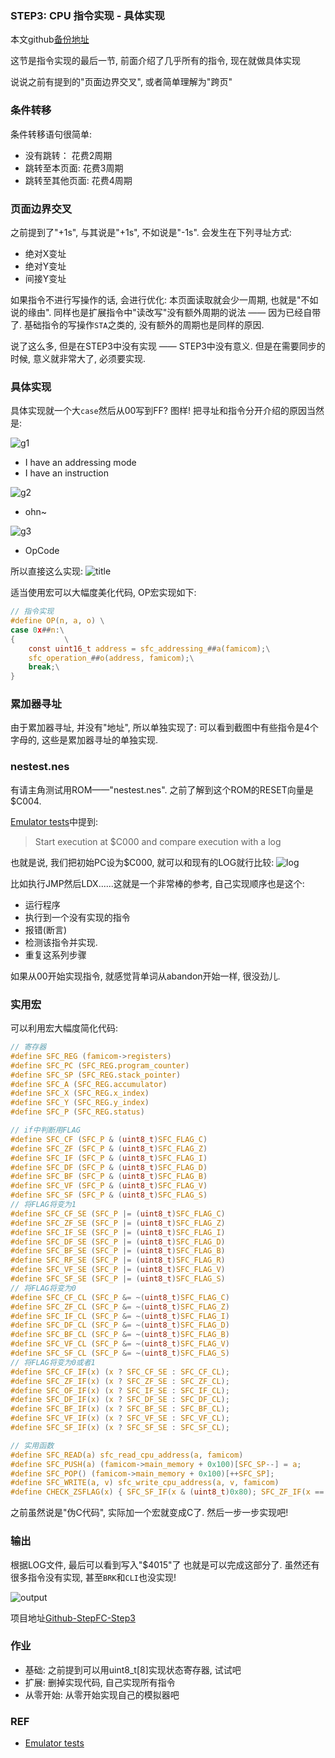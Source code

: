 ### STEP3: CPU 指令实现 - 具体实现
本文github[备份地址](https://github.com/dustpg/BlogFM/issues/13)

这节是指令实现的最后一节, 前面介绍了几乎所有的指令, 现在就做具体实现

说说之前有提到的"页面边界交叉", 或者简单理解为"跨页"

### 条件转移
条件转移语句很简单:

 - 没有跳转： 花费2周期
 - 跳转至本页面: 花费3周期
 - 跳转至其他页面: 花费4周期

### 页面边界交叉
之前提到了"+1s", 与其说是"+1s", 不如说是"-1s". 会发生在下列寻址方式:

 - 绝对X变址
 - 绝对Y变址
 - 间接Y变址

如果指令不进行写操作的话, 会进行优化: 本页面读取就会少一周期, 也就是"不如说的缘由". 同样也是扩展指令中"读改写"没有额外周期的说法 —— 因为已经自带了. 基础指令的写操作```STA```之类的, 没有额外的周期也是同样的原因.

说了这么多, 但是在STEP3中没有实现 —— STEP3中没有意义. 但是在需要同步的时候, 意义就非常大了, 必须要实现. 

### 具体实现
具体实现就一个大```case```然后从00写到FF? 图样! 把寻址和指令分开介绍的原因当然是:

![g1](./g1.gif)

 - I have an addressing mode
 - I have an instruction


![g2](./g2.gif)

 - ohn~

![g3](./g3.gif)

- OpCode


所以直接这么实现:
![title](./title.png)

适当使用宏可以大幅度美化代码, OP宏实现如下:
```c
// 指令实现
#define OP(n, a, o) \
case 0x##n:\
{           \
    const uint16_t address = sfc_addressing_##a(famicom);\
    sfc_operation_##o(address, famicom);\
    break;\
}
```

### 累加器寻址
由于累加器寻址, 并没有"地址", 所以单独实现了: 可以看到截图中有些指令是4个字母的, 这些是累加器寻址的单独实现.

### nestest.nes
有请主角测试用ROM——"nestest.nes". 之前了解到这个ROM的RESET向量是$C004.

[Emulator tests](http://wiki.nesdev.com/w/index.php/Emulator_tests)中提到: 
>  Start execution at $C000 and compare execution with a log

也就是说, 我们把初始PC设为$C000, 就可以和现有的LOG就行比较:
![log](./log.png)

比如执行JMP然后LDX......这就是一个非常棒的参考, 自己实现顺序也是这个:

 - 运行程序
 - 执行到一个没有实现的指令
 - 报错(断言)
 - 检测该指令并实现. 
 - 重复这系列步骤

如果从00开始实现指令, 就感觉背单词从abandon开始一样, 很没劲儿.

### 实用宏
可以利用宏大幅度简化代码:
```c
// 寄存器
#define SFC_REG (famicom->registers)
#define SFC_PC (SFC_REG.program_counter)
#define SFC_SP (SFC_REG.stack_pointer)
#define SFC_A (SFC_REG.accumulator)
#define SFC_X (SFC_REG.x_index)
#define SFC_Y (SFC_REG.y_index)
#define SFC_P (SFC_REG.status)

// if中判断用FLAG
#define SFC_CF (SFC_P & (uint8_t)SFC_FLAG_C)
#define SFC_ZF (SFC_P & (uint8_t)SFC_FLAG_Z)
#define SFC_IF (SFC_P & (uint8_t)SFC_FLAG_I)
#define SFC_DF (SFC_P & (uint8_t)SFC_FLAG_D)
#define SFC_BF (SFC_P & (uint8_t)SFC_FLAG_B)
#define SFC_VF (SFC_P & (uint8_t)SFC_FLAG_V)
#define SFC_SF (SFC_P & (uint8_t)SFC_FLAG_S)
// 将FLAG将变为1
#define SFC_CF_SE (SFC_P |= (uint8_t)SFC_FLAG_C)
#define SFC_ZF_SE (SFC_P |= (uint8_t)SFC_FLAG_Z)
#define SFC_IF_SE (SFC_P |= (uint8_t)SFC_FLAG_I)
#define SFC_DF_SE (SFC_P |= (uint8_t)SFC_FLAG_D)
#define SFC_BF_SE (SFC_P |= (uint8_t)SFC_FLAG_B)
#define SFC_RF_SE (SFC_P |= (uint8_t)SFC_FLAG_R)
#define SFC_VF_SE (SFC_P |= (uint8_t)SFC_FLAG_V)
#define SFC_SF_SE (SFC_P |= (uint8_t)SFC_FLAG_S)
// 将FLAG将变为0
#define SFC_CF_CL (SFC_P &= ~(uint8_t)SFC_FLAG_C)
#define SFC_ZF_CL (SFC_P &= ~(uint8_t)SFC_FLAG_Z)
#define SFC_IF_CL (SFC_P &= ~(uint8_t)SFC_FLAG_I)
#define SFC_DF_CL (SFC_P &= ~(uint8_t)SFC_FLAG_D)
#define SFC_BF_CL (SFC_P &= ~(uint8_t)SFC_FLAG_B)
#define SFC_VF_CL (SFC_P &= ~(uint8_t)SFC_FLAG_V)
#define SFC_SF_CL (SFC_P &= ~(uint8_t)SFC_FLAG_S)
// 将FLAG将变为0或者1
#define SFC_CF_IF(x) (x ? SFC_CF_SE : SFC_CF_CL);
#define SFC_ZF_IF(x) (x ? SFC_ZF_SE : SFC_ZF_CL);
#define SFC_OF_IF(x) (x ? SFC_IF_SE : SFC_IF_CL);
#define SFC_DF_IF(x) (x ? SFC_DF_SE : SFC_DF_CL);
#define SFC_BF_IF(x) (x ? SFC_BF_SE : SFC_BF_CL);
#define SFC_VF_IF(x) (x ? SFC_VF_SE : SFC_VF_CL);
#define SFC_SF_IF(x) (x ? SFC_SF_SE : SFC_SF_CL);

// 实用函数
#define SFC_READ(a) sfc_read_cpu_address(a, famicom)
#define SFC_PUSH(a) (famicom->main_memory + 0x100)[SFC_SP--] = a;
#define SFC_POP() (famicom->main_memory + 0x100)[++SFC_SP];
#define SFC_WRITE(a, v) sfc_write_cpu_address(a, v, famicom)
#define CHECK_ZSFLAG(x) { SFC_SF_IF(x & (uint8_t)0x80); SFC_ZF_IF(x == 0); }
```

之前虽然说是"伪C代码", 实际加一个宏就变成C了. 然后一步一步实现吧!

### 输出
根据LOG文件, 最后可以看到写入"$4015"了 也就是可以完成这部分了. 虽然还有很多指令没有实现, 甚至```BRK```和```CLI```也没实现!

![output](./output.png)

项目地址[Github-StepFC-Step3](https://github.com/dustpg/StepFC/tree/master/step3)

### 作业
 - 基础: 之前提到可以用uint8_t[8]实现状态寄存器, 试试吧
 - 扩展: 删掉实现代码, 自己实现所有指令
 - 从零开始: 从零开始实现自己的模拟器吧

### REF
 - [Emulator tests](http://wiki.nesdev.com/w/index.php/Emulator_tests)
